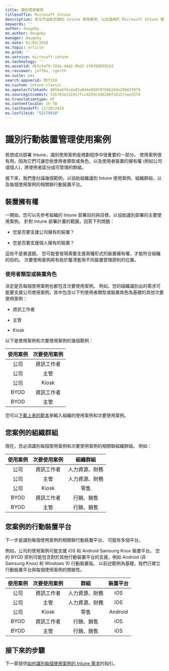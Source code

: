 ```yaml
---
title: 識別使用案例
titlesuffix: Microsoft Intune
description: 本文可協助您識別 Intune 使用案例，以及適用於 Microsoft Intune 僅限雲端實作的次要使用案例。
keywords: ''
author: dougeby
ms.author: dougeby
manager: dougeby
ms.date: 01/02/2018
ms.topic: article
ms.prod: ''
ms.service: microsoft-intune
ms.technology: ''
ms.assetid: 4b3c9af9-78da-44d2-8bd2-3f0f8885952d
ms.reviewer: jeffbu, cgerth
ms.suite: ems
search.appverid: MET150
ms.custom: intune-classic
ms.openlocfilehash: 8058a6f4cda02a044e050f07bb6264e29b83f879
ms.sourcegitcommit: 51b763e131917fccd255c346286fa515fcee33f0
ms.translationtype: HT
ms.contentlocale: zh-TW
ms.lasthandoff: 11/20/2018
ms.locfileid: "52179910"
---
```

# <a name="identify-mobile-device-management-use-case-scenarios"></a>識別行動裝置管理使用案例

若想成功部署 Intune，識別使用案例是規劃程序中很重要的一部分。 使用案例很有用，因為它們可讓您依使用者類型或角色，以及使用者裝置的擁有權 (例如公司或個人)，將使用者區分成可管理的群組。

接下來，我們會討論幾個範例，以協助組織識別 Intune 使用案例、組織群組，以及每個使用案例的相關聯行動裝置平台。

## <a name="device-ownership"></a>裝置擁有權
一開始，您可以先參考組織的 Intune 部署目的與目標，以協助識別部署的主要使用案例。 針對 Intune 部署計畫的範圍，回答下列問題：

-   您是否要支援公司擁有的裝置？

-   您是否要支援個人擁有的裝置？

這些不是單選題。 您可能會發現需要支援兩種形式的裝置擁有權，才能符合組織的目的。 次要使用案例將有助於釐清套用不同裝置管理原則的位置。

### <a name="user-type-or-device-role"></a>使用者類型或裝置角色

決定是否每個使用案例也都包含次要使用案例。 例如，您的組織識別出的需求可能要支援公司使用案例，其中包含以下列使用者類型或裝置角色為基礎的其他次要使用案例：

-   資訊工作者

-   主管

-   Kiosk

以下是使用案例和次要使用案例的幾個範例：

| **使用案例** | **次要使用案例** |
|:---:|:---:|
| 公司 | 資訊工作者 |              
| 公司 | 主管 |           
| 公司 | Kiosk |
| BYOD | 資訊工作者 |           
| BYOD | 主管 |

您可以[下載上表的範本](https://gallery.technet.microsoft.com/Intune-deployment-planning-fae156c2?redir=0)來輸入組織的使用案例和次要使用案例。

## <a name="organizational-groups-for-your-scenarios"></a>您案例的組織群組

現在，您必須識別每個使用案例和次要使用案例的相關聯組織群組。 例如：

| **使用案例** | **次要使用案例** | **組織群組** |
|:---:|:---:|:---:|
| 公司 | 資訊工作者 | 人力資源、財務 |               
| 公司 | 主管 | 人力資源、財務 |            
| 公司 | Kiosk | 零售 |
| BYOD | 資訊工作者 | 行銷、銷售 |            
| BYOD | 主管 | 行銷、銷售 |


## <a name="mobile-device-platforms-for-your-scenarios"></a>您案例的行動裝置平台

下一步是識別每個使用案例的相關聯行動裝置平台。 可能有多個平台。

例如，公司的使用案例可能支援 iOS 和 Android Samsung Knox 裝置平台。 您的 BYOD 原則可能包含對於其他行動裝置平台的支援，例如 Android (非 Samsung Knox) 和 Windows 10 行動裝置版。 以前述範例為基礎，我們已建立行動裝置平台與每個使用案例的關聯性。

| **使用案例** | **次要使用案例** | **群組** | **裝置平台** |   
|:---:|:---:|:---:|:---:|
| 公司 | 資訊工作者 | 人力資源、財務 | iOS |                                                           
| 公司 | 主管 | 人力資源、財務 | iOS |                                                           
| 公司 | Kiosk | 零售 | Android |
| BYOD | 資訊工作者 | 行銷、銷售 | iOS |                                                           
| BYOD | 主管 | 行銷、銷售 | iOS |

## <a name="next-steps"></a>接下來的步驟

下一節提供[如何識別每個使用案例的 Intune 需求](planning-guide-requirements.md)的指引。

